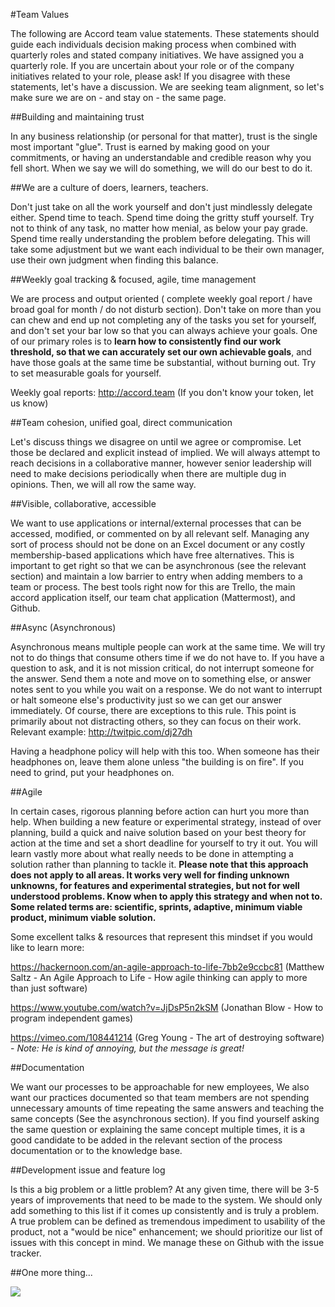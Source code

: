 #Team Values

The following are Accord team value statements. These statements should guide each individuals decision making process when combined with quarterly roles and stated company initiatives. We have assigned you a quarterly role. If you are uncertain about your role or of the company initiatives related to your role, please ask! If you disagree with these statements, let's have a discussion. We are seeking team alignment, so let's make sure we are on - and stay on - the same page.

##Building and maintaining trust

In any business relationship (or personal for that matter), trust is the single most important "glue". Trust is earned by making good on your commitments, or having an understandable and credible reason why you fell short. When we say we will do something, we will do our best to do it.

##We are a culture of doers, learners, teachers.

Don't just take on all the work yourself and don't just mindlessly delegate either. Spend time to teach. Spend time doing the gritty stuff yourself. Try not to think of any task, no matter how menial, as below your pay grade. Spend time really understanding the problem before delegating. This will take some adjustment but we want each individual to be their own manager, use their own judgment when finding this balance.

##Weekly goal tracking & focused, agile, time management

We are process and output oriented ( complete weekly goal report / have broad goal for month / do not disturb section). Don't take on more than you can chew and end up not completing any of the tasks you set for yourself, and don't set your bar low so that you can always achieve your goals. One of our primary roles is to **learn how to consistently find our work threshold, so that we can accurately set our own achievable goals**, and have those goals at the same time be substantial, without burning out. Try to set measurable goals for yourself.

Weekly goal reports: http://accord.team (If you don't know your token, let us know)

##Team cohesion, unified goal, direct communication

Let's discuss things we disagree on until we agree or compromise. Let those be declared and explicit instead of implied. We will always attempt to reach decisions in a collaborative manner, however senior leadership will need to make decisions periodically when there are multiple dug in opinions. Then, we will all row the same way.

##Visible, collaborative, accessible

We want to use applications or internal/external processes that can be accessed, modified, or commented on by all relevant self. Managing any sort of process should not be done on an Excel document or any costly membership-based applications which have free alternatives. This is important to get right so that we can be asynchronous (see the relevant section) and maintain a low barrier to entry when adding members to a team or process. The best tools right now for this are Trello, the main accord application itself, our team chat application (Mattermost), and Github.

##Async (Asynchronous)

Asynchronous means multiple people can work at the same time. We will try not to do things that consume others time if we do not have to. If you have a question to ask, and it is not mission critical, do not interrupt someone for the answer. Send them a note and move on to something else, or answer notes sent to you while you wait on a response. We do not want to interrupt or halt someone else's productivity just so we can get our answer immediately. Of course, there are exceptions to this rule. This point is primarily about not distracting others, so they can focus on their work. Relevant example: http://twitpic.com/dj27dh

Having a headphone policy will help with this too. When someone has their headphones on, leave them alone unless "the building is on fire". If you need to grind, put your headphones on.

##Agile

In certain cases, rigorous planning before action can hurt you more than help. When building a new feature or experimental strategy, instead of over planning, build a quick and naive solution based on your best theory for action at the time and set a short deadline for yourself to try it out. You will learn vastly more about what really needs to be done in attempting a solution rather than planning to tackle it. **Please note that this approach does not apply to all areas. It works very well for finding unknown unknowns, for features and experimental strategies, but not for well understood problems. Know when to apply this strategy and when not to. Some related terms are: scientific, sprints, adaptive, minimum viable product, minimum viable solution.**

Some excellent talks & resources that represent this mindset if you would like to learn more:

https://hackernoon.com/an-agile-approach-to-life-7bb2e9ccbc81 (Matthew Saltz - An Agile Approach to Life - How agile thinking can apply to more than just software)

https://www.youtube.com/watch?v=JjDsP5n2kSM (Jonathan Blow - How to program independent games)

https://vimeo.com/108441214 (Greg Young - The art of destroying software) - *Note: He is kind of annoying, but the message is great!*

##Documentation

We want our processes to be approachable for new employees, We also want our practices documented so that team members are not spending unnecessary amounts of time repeating the same answers and teaching the same concepts (See the asynchronous section). If you find yourself asking the same question or explaining the same concept multiple times, it is a good candidate to be added in the relevant section of the process documentation or to the knowledge base.

##Development issue and feature log

Is this a big problem or a little problem? At any given time, there will be 3-5 years of improvements that need to be made to the system. We should only add something to this list if it comes up consistently and is truly a problem. A true problem can be defined as tremendous impediment to usability of the product, not a "would be nice" enhancement; we should prioritize our list of issues with this concept in mind. We manage these on Github with the issue tracker.

##One more thing...

![](https://i.reddituploads.com/d35e9236a2954ebe8ef70e02808a3ba3?fit=max&h=1536&w=1536&s=fb4ee4ee54e339013a6db22785904208)

